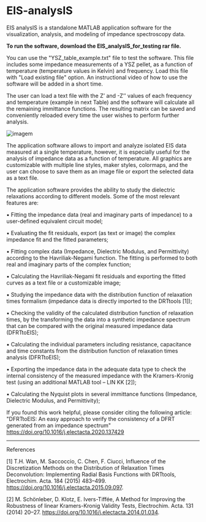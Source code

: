 # EIS-analysIS
EIS analysIS is a standalone MATLAB application software for the visualization, analysis, and modeling of impedance spectroscopy data.

**To run the software, download the EIS_analysIS_for_testing rar file.**

You can use the "YSZ_table_example.txt" file to test the software. This file includes some impedance measurements of a YSZ pellet, as a function of temperature (temperature values in Kelvin) and frequency. Load this file with "Load existing file" option. An instructional video of how to use the software will be added in a short time.

The user can load a text file with the Z’ and -Z’’ values of each frequency and temperature (example in next Table) and the software will calculate all the remaining immittance functions. The resulting matrix can be saved and conveniently reloaded every time the user wishes to perform further analysis.

![imagem](https://user-images.githubusercontent.com/42448042/205509349-ee4ed2b2-4ddb-4189-a6ae-ef180a71904d.png)

The application software allows to import and analyze isolated EIS data measured at a single temperature, however, it is especially useful for the analysis of impedance data as a function of temperature. All graphics are customizable with multiple line styles, maker styles, colormaps, and the user can choose to save them as an image file or export the selected data as a text file.

The application software provides the ability to study the dielectric relaxations according to different models. Some of the most relevant features are:

▪ Fitting the impedance data (real and imaginary parts of impedance) to a user-defined equivalent circuit model;

▪ Evaluating the fit residuals, export (as text or image) the complex impedance fit and the fitted parameters;

▪ Fitting complex data (Impedance, Dielectric Modulus, and Permittivity) according to the Havriliak-Negami function. The fitting is performed to both real and imaginary parts of the complex function;

▪ Calculating the Havriliak-Negami fit residuals and exporting the fitted curves as a text file or a customizable image;

▪ Studying the impedance data with the distribution function of relaxation times formalism (impedance data is directly imported to the DRTtools [1]);

▪ Checking the validity of the calculated distribution function of relaxation times, by the transforming the data into a synthetic impedance spectrum that can be compared with the original measured impedance data (DFRTtoEIS);

▪ Calculating the individual parameters including resistance, capacitance and time constants from the distribution function of relaxation times analysis (DFRTtoEIS);

▪ Exporting the impedance data in the adequate data type to check the internal consistency of the measured impedance with the Kramers-Kronig test (using an additional MATLAB tool – LIN KK [2]);

▪ Calculating the Nyquist plots in several immittance functions (Impedance, Dielectric Modulus, and Permittivity);


If you found this work helpful, please consider citing the following article: "DFRTtoEIS: An easy approach to verify the consistency of a DFRT generated from an impedance spectrum" https://doi.org/10.1016/j.electacta.2020.137429



________________________________________________________________________________________________________________________________________________________
References

[1] T.H. Wan, M. Saccoccio, C. Chen, F. Ciucci, Influence of the Discretization Methods on the Distribution of Relaxation Times Deconvolution: Implementing Radial Basis Functions with DRTtools, Electrochim. Acta. 184 (2015) 483–499. https://doi.org/10.1016/j.electacta.2015.09.097.

[2] M. Schönleber, D. Klotz, E. Ivers-Tiffée, A Method for Improving the Robustness of linear Kramers-Kronig Validity Tests, Electrochim. Acta. 131 (2014) 20–27. https://doi.org/10.1016/j.electacta.2014.01.034.
